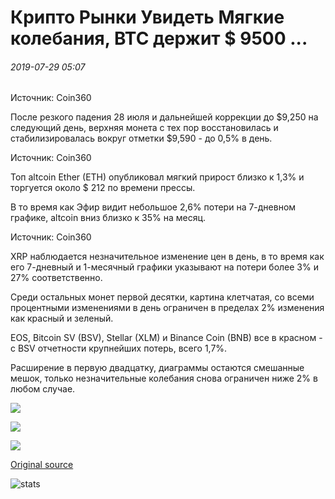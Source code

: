 # Крипто Рынки Увидеть Мягкие колебания, BTC держит $ 9500 ...

###### 2019-07-29 05:07

Источник: Coin360

После резкого падения 28 июля и дальнейшей коррекции до $9,250 на следующий день, верхняя монета с тех пор восстановилась и стабилизировалась вокруг отметки $9,590 - до 0,5% в день.

Источник: Coin360

Топ altcoin Ether (ETH) опубликовал мягкий прирост близко к 1,3% и торгуется около $ 212 по времени прессы.

В то время как Эфир видит небольшое 2,6% потери на 7-дневном графике, altcoin вниз близко к 35% на месяц.

Источник: Coin360

XRP наблюдается незначительное изменение цен в день, в то время как его 7-дневный и 1-месячный графики указывают на потери более 3% и 27% соответственно.

Среди остальных монет первой десятки, картина клетчатая, со всеми процентными изменениями в день ограничен в пределах 2% изменения как красный и зеленый.

EOS, Bitcoin SV (BSV), Stellar (XLM) и Binance Coin (BNB) все в красном - с BSV отчетности крупнейших потерь, всего 1,7%.

Расширение в первую двадцатку, диаграммы остаются смешанные мешок, только незначительные колебания снова ограничен ниже 2% в любом случае.

![](https://s3.cointelegraph.com/storage/uploads/view/0ad3a1a248341947332b0d3fa8f61d90.png)

![](https://s3.cointelegraph.com/storage/uploads/view/e2e359128669bef2df7c363a75e8c58a.png)

![](https://s3.cointelegraph.com/storage/uploads/view/53a0b96fae29e7654c191a31cfe964a4.png)

[Original source](https://cointelegraph.com/news/crypto-markets-see-mild-fluctuations-btc-holds-9-500)

![stats](https://c.statcounter.com/11760860/0/a89fa40b/1/ "stats")